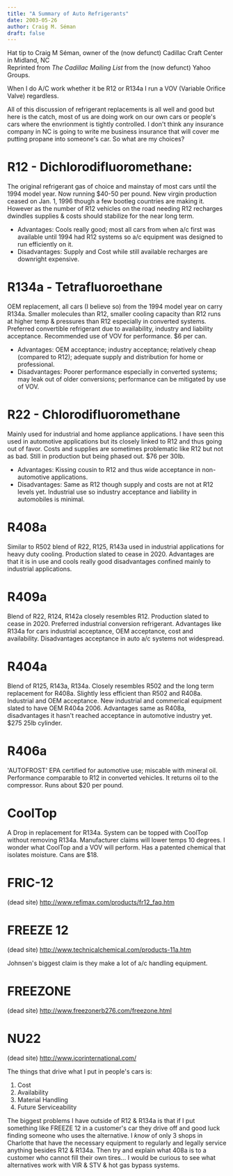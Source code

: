 ```yaml
---
title: "A Summary of Auto Refrigerants"
date: 2003-05-26
author: Craig M. Séman
draft: false
---
```


Hat tip to Craig M Séman, owner of the (now defunct) Cadillac Craft Center in Midland, NC  
Reprinted from *The Cadillac Mailing List* from the (now defunct) Yahoo Groups.

When I do A/C work whether it be R12 or R134a I run a VOV (Variable Orifice Valve) regardless.  

All of this discussion of refrigerant replacements is all well and good but here is the catch, most of us are doing work on our own cars or people's cars where the envrionment is tightly controlled. I don't think any insurance company in NC is going to write me business insurance that will cover me putting propane into someone's car. So what are my choices?  

# R12 - Dichlorodifluoromethane:
The original refrigerant gas of choice and mainstay of most cars until the 1994 model year. Now running $40-50 per pound. New virgin production ceased on Jan. 1, 1996 though a few bootleg countries are making it. However as the number of R12 vehicles on the road needing R12 recharges dwindles supplies & costs should stabilize for the near long term.  

* Advantages: Cools really good; most all cars from when a/c first was available until 1994 had R12 systems so a/c equipment was designed to run efficiently on it.  
* Disadvantages: Supply and Cost while still available recharges are downright expensive.  

# R134a - Tetrafluoroethane  
OEM replacement, all cars (I believe so) from the 1994 model year on carry R134a. Smaller molecules than R12, smaller cooling capacity than R12 runs at higher temp & pressures than R12 especially in converted systems. Preferred convertible refrigerant due to availability, industry and liability acceptance. Recommended use of VOV for performance. $6 per can.  

* Advantages: OEM acceptance; industry acceptance; relatively cheap (compared to R12); adequate supply and distribution for home or professional.  
* Disadvantages: Poorer performance especially in converted systems; may leak out of older conversions; performance can be mitigated by use of VOV.  

# R22 - Chlorodifluoromethane
Mainly used for industrial and home appliance applications. I have seen this used in automotive applications but its closely linked to R12 and thus going out of favor. Costs and supplies are sometimes problematic like R12 but not as bad. Still in production but being phased out. $76 per 30lb.  

* Advantages: Kissing cousin to R12 and thus wide acceptance in non-automotive applications.  
* Disadvantages: Same as R12 though supply and costs are not at R12 levels yet. Industrial use so industry acceptance and liability in automobiles is minimal.  

# R408a
Similar to R502 blend of R22, R125, R143a used in industrial applications for heavy duty cooling. Production slated to cease in 2020\. Advantages are that it is in use and cools really good disadvantages confined mainly to industrial applications.  

# R409a

Blend of R22, R124, R142a closely resembles R12\. Production slated to cease in 2020. Preferred industrial conversion refrigerant. Advantages like R134a for cars industrial acceptance, OEM acceptance, cost and availability. Disadvantages acceptance in auto a/c systems not widespread.  

# R404a

Blend of R125, R143a, R134a. Closely resembles R502 and the long term replacement for R408a. Slightly less efficient than R502 and R408a. Industrial and OEM acceptance. New industrial and commerical equipment slated to have OEM R404a 2006\. Advantages same as R408a, disadvantages it hasn't reached acceptance in automotive industry yet. $275 25lb cylinder.  

# R406a

'AUTOFROST' EPA certified for automotive use; miscable with mineral oil. Performance comparable to R12 in converted vehicles. It returns oil to the compressor. Runs about $20 per pound.  

# CoolTop

A Drop in replacement for R134a. System can be topped with CoolTop without removing R134a. Manufacturer claims will lower temps 10 degrees. I wonder what CoolTop and a VOV will perform. Has a patented chemical that isolates moisture. Cans are $18.  

# FRIC-12
(dead site) http://www.refimax.com/products/fr12_faq.htm

# FREEZE 12

(dead site) http://www.technicalchemical.com/products-11a.htm  

Johnsen's biggest claim is they make a lot of a/c handling equipment.  

# FREEZONE

(dead site) http://www.freezonerb276.com/freezone.html  

# NU22

(dead site) http://www.icorinternational.com/  

The things that drive what I put in people's cars is:  

1) Cost  
2) Availability  
3) Material Handling  
4) Future Serviceability  

The biggest problems I have outside of R12 & R134a is that if I put something like FREEZE 12 in a customer's car they drive off and good luck finding someone who uses the alternative. I *know* of only 3 shops in Charlotte that have the necessary equipment to regularly and legally service anything besides R12 & R134a. Then try and explain what 408a is to a customer who cannot fill their own tires... I would be curious to see what alternatives work with VIR & STV & hot gas bypass systems.  
